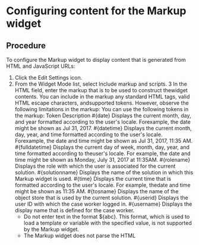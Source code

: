 # Configuring content for the Markup widget

## Procedure

To configure the Markup widget to display content that is generated from HTML and
JavaScript URLs:

1. Click the Edit Settings icon.
2. From the Widget Mode list, select Include markup and
scripts.
3 In the HTML field, enter the markup that is to be used to construct thewidget contents. You can include in the markup any standard HTML tags, valid HTML escape characters, andsupported tokens. However, observe the following limitations in the markup: You can use the following tokens in the markup: Token Description #{date} Displays the current month, day, and year formatted according to the user's locale. Forexample, the date might be shown as Jul 31, 2017. #{datetime} Displays the current month, day, year, and time formatted according to the user's locale. Forexample, the date and time might be shown as Jul 31, 2017, 11:35 AM. #{fulldatetime} Displays the current day of week, month, day, year, and time formatted according to theuser's locale. For example, the date and time might be shown as Monday, July 31, 2017 at 11:35AM. #{rolename} Displays the role with which the user is associated for the current solution. #{solutionname} Displays the name of the solution in which this Markup widget is used. #{time} Displays the current time that is formatted according to the user's locale. For example, thedate and time might be shown as 11:35 AM. #{tosname} Displays the name of the object store that is used by the current solution. #{userid} Displays the user ID with which the case worker logged in. #{username} Displays the display name that is defined for the case worker.
    - Do not enter text in the format ${abc}. This format, which
is used to load a template or variable with the specified value, is not supported by the Markup
widget.
    - The Markup widget does not parse the HTML <script> tag. Therefore, you must
provide any scripts by using the JavaScript links field.

| Token           | Description                                                                                                                                                                                |
|-----------------|--------------------------------------------------------------------------------------------------------------------------------------------------------------------------------------------|
| #{date}         | Displays the current month, day, and year formatted according to the user's locale. For example, the date might be shown as Jul 31, 2017.                                                  |
| #{datetime}     | Displays the current month, day, year, and time formatted according to the user's locale. For example, the date and time might be shown as Jul 31, 2017, 11:35 AM.                         |
| #{fulldatetime} | Displays the current day of week, month, day, year, and time formatted according to the user's locale. For example, the date and time might be shown as Monday, July 31, 2017 at 11:35 AM. |
| #{rolename}     | Displays the role with which the user is associated for the current solution.                                                                                                              |
| #{solutionname} | Displays the name of the solution in which this Markup widget is used.                                                                                                                     |
| #{time}         | Displays the current time that is formatted according to the user's locale. For example, the date and time might be shown as 11:35 AM.                                                     |
| #{tosname}      | Displays the name of the object store that is used by the current solution.                                                                                                                |
| #{userid}       | Displays the user ID with which the case worker logged in.                                                                                                                                 |
| #{username}     | Displays the display name that is defined for the case worker.                                                                                                                             |

4. Optional: 
In the JavaScript links field, enter a URL to an external JavaScript
file that is used to construct the widget content.
To enter multiple URLs, place each URL on a separate line.